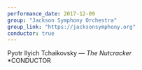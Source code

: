 ```yaml
---
performance_date: 2017-12-09
group: "Jackson Symphony Orchestra"
group_link: "https://jacksonsymphony.org"
conductor: true
---
```

Pyotr Ilyich Tchaikovsky  — _The Nutcracker_<br/>
*CONDUCTOR
